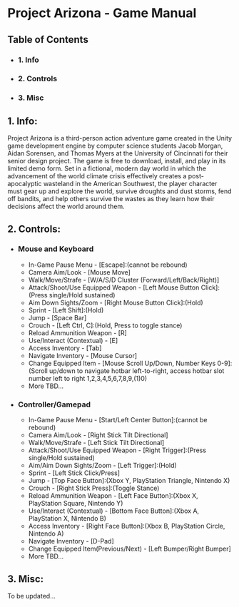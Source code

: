 # Project Arizona - Game Manual

## Table of Contents
- ### 1. Info
- ### 2. Controls
- ### 3. Misc

## 1. Info:
Project Arizona is a third-person action adventure game created in the Unity game development engine by computer science students Jacob Morgan, Aidan Sorensen, and Thomas Myers at the University of Cincinnati for their senior design project. The game is free to download, install, and play in its limited demo form. Set in a fictional, modern day world in which the advancement of the world climate crisis effectively creates a post-apocalyptic wasteland in the American Southwest, the player character must gear up and explore the world, survive droughts and dust storms, fend off bandits, and help others survive the wastes as they learn how their decisions affect the world around them.

## 2. Controls:
- ### Mouse and Keyboard
	- In-Game Pause Menu - [Escape]:(cannot be rebound)
	- Camera Aim/Look - [Mouse Move]
	- Walk/Move/Strafe - [W/A/S/D Cluster (Forward/Left/Back/Right)]
	- Attack/Shoot/Use Equipped Weapon - [Left Mouse Button Click]:(Press single/Hold sustained)
	- Aim Down Sights/Zoom - [Right Mouse Button Click]:(Hold)
	- Sprint - [Left Shift]:(Hold)
	- Jump - [Space Bar]
	- Crouch - [Left Ctrl, C]:(Hold, Press to toggle stance)
	- Reload Ammunition Weapon - [R]
	- Use/Interact (Contextual) - [E]
	- Access Inventory - [Tab]
	- Navigate Inventory - [Mouse Cursor]
	- Change Equipped Item - [Mouse Scroll Up/Down, Number Keys 0-9]:(Scroll up/down to navigate hotbar left-to-right, access hotbar slot number left to right 1,2,3,4,5,6,7,8,9,(1)0)
	- More TBD...

- ### Controller/Gamepad
	- In-Game Pause Menu - [Start/Left Center Button]:(cannot be rebound) 
	- Camera Aim/Look - [Right Stick Tilt Directional]
	- Walk/Move/Strafe - [Left Stick Tilt Directional]
	- Attack/Shoot/Use Equipped Weapon - [Right Trigger]:(Press single/Hold sustained)
	- Aim/Aim Down Sights/Zoom - [Left Trigger]:(Hold)
	- Sprint - [Left Stick Click/Press]
	- Jump - [Top Face Button]:(Xbox Y, PlayStation Triangle, Nintendo X)
	- Crouch - [Right Stick Press]:(Toggle Stance)
	- Reload Ammunition Weapon - [Left Face Button]:(Xbox X, PlayStation Square, Nintendo Y)
	- Use/Interact (Contextual) -  [Bottom Face Button]:(Xbox A, PlayStation X, Nintendo B)
	- Access Inventory - [Right Face Button]:(Xbox B, PlayStation Circle, Nintendo A)
	- Navigate Inventory - [D-Pad]
	- Change Equipped Item(Previous/Next) - [Left Bumper/Right Bumper]
	- More TBD...

## 3. Misc:
To be updated...
